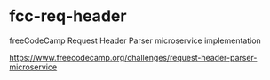 # fcc-req-header
freeCodeCamp Request Header Parser microservice implementation

https://www.freecodecamp.org/challenges/request-header-parser-microservice
